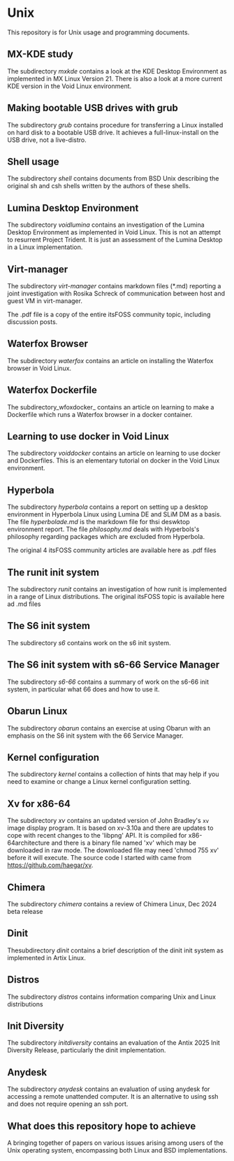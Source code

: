 # Unix #
This repository is for Unix usage and programming documents.

## MX-KDE study ##
The subdirectory _mxkde_ contains a look at the KDE Desktop Environment as implemented in MX Linux Version 21. There is also a look at a more current KDE version in the Void Linux environment.

## Making bootable USB drives with grub ##
The subdirectory _grub_ contains procedure for transferring a Linux installed on hard disk to a bootable USB drive. It achieves a full-linux-install on the USB drive, not a live-distro. 

## Shell usage
The subdirectory _shell_ contains documents from BSD Unix describing the original sh and csh shells written by the authors of these shells.

## Lumina Desktop Environment
The subdirectory _voidlumina_ contains an investigation of the Lumina Desktop Environment as implemented in Void Linux. This is not an attempt to resurrent Project Trident. It is just an assessment of the Lumina Desktop in a Linux implementation.

## Virt-manager ##
The subdirectory _virt-manager_ contains markdown files (*.md) reporting a joint investigation with Rosika Schreck of communication between host and guest VM in virt-manager.

The .pdf file is a copy of the entire itsFOSS community topic, including discussion posts.

## Waterfox Browser
The subdirectory _waterfox_ contains an article on installing the Waterfox browser in Void Linux.

## Waterfox Dockerfile
The subdirectory_wfoxdocker_ contains an article on learning to make a Dockerfile which runs a Waterfox browser in a docker container.

## Learning to use docker in Void Linux
The subdirectory _voiddocker_ contains an article on learning to use docker and Dockerfiles. This is an elementary tutorial on docker in the Void Linux environment.

## Hyperbola ##
The subdirectory _hyperbola_ contains a report on setting up a desktop environment in Hyperbola Linux using Lumina DE and SLiM DM as a basis.
The file _hyperbolade.md_ is the markdown file for thsi deswktop environment report. The file _philosophy.md_ deals with Hyperbols's philosophy regarding packages which are excluded from Hyperbola. 

The original 4 itsFOSS community articles are available here as .pdf files

## The runit init system ##
The subdirectory _runit_ contains an investigation of how runit is implemented 
in a range of Linux distributions. The original itsFOSS topic is available here ad .md files

## The S6 init system ##
The subdirectory _s6_ contains work on the s6 init system.

## The S6 init system with s6-66 Service Manager ##
The subdirectory _s6-66_ contains a summary of work on the s6-66 init system, 
in particular what 66 does and how to use it.

## Obarun Linux ##
The subdirectory _obarun_ contains an exercise at using Obarun with an emphasis on the S6 init system with the 66 Service Manager.

## Kernel configuration ##
The subdirectory _kernel_ contains a collection of hints that may help if you need to examine or change a Linux kernel configuration setting.

## Xv for x86-64 ##
The subdirectory _xv_ contains an updated version of John Bradley's `xv` image display program. It is based on xv-3.10a and there are updates to cope with recent changes to the 'libpng' API.  It is compiled for x86-64architecture and there is a binary file named 'xv' which may be downloaded in raw mode. The downloaded file may need 'chmod 755 xv' before it will execute.
The source code I started with came from https://github.com/haegar/xv.

## Chimera ##
The subdirectory _chimera_ contains a review of Chimera Linux, Dec 2024 beta release

## Dinit ##
Thesubdirectory _dinit_ contains a brief description of the dinit init system as implemented in Artix Linux.
 
## Distros ##
The subdirectory _distros_ contains information comparing Unix and Linux distributions

## Init Diversity ##
The subdirectory _initdiversity_ contains an evaluation of the Antix 2025 Init Diversity Release, particularly the dinit implementation.

## Anydesk ##
The subdirectory _anydesk_ contains an evaluation of using anydesk for accessing a remote unattended computer. It is an alternative to using ssh and does not require opening an ssh port.
## What does this repository hope to achieve ##
A bringing together of papers on various issues arising among users of the Unix operating system, encompassing both Linux and BSD implementations.

